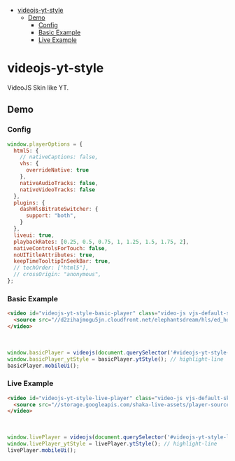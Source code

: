 <!-- START doctoc generated TOC please keep comment here to allow auto update -->
<!-- DON'T EDIT THIS SECTION, INSTEAD RE-RUN doctoc TO UPDATE -->


- [videojs-yt-style](#videojs-yt-style)
  - [Demo](#demo)
    - [Config](#config)
    - [Basic Example](#basic-example)
    - [Live Example](#live-example)

<!-- END doctoc generated TOC please keep comment here to allow auto update -->

# videojs-yt-style

VideoJS Skin like YT.

## Demo

### Config

```js run
window.playerOptions = {
  html5: {
    // nativeCaptions: false,
    vhs: {
      overrideNative: true
    },
    nativeAudioTracks: false,
    nativeVideoTracks: false
  },
  plugins: {
    dashHlsBitrateSwitcher: {
      support: "both",
    }
  },
  liveui: true,
  playbackRates: [0.25, 0.5, 0.75, 1, 1.25, 1.5, 1.75, 2],
  nativeControlsForTouch: false,
  noUITitleAttributes: true,
  keepTimeTooltipInSeekBar: true,
  // techOrder: ["html5"],
  // crossOrigin: "anonymous",
};
```

### Basic Example
```html inject
<video id="videojs-yt-style-basic-player" class="video-js vjs-default-skin vjs-fluid" controls>
  <source src="//d2zihajmogu5jn.cloudfront.net/elephantsdream/hls/ed_hd.m3u8" type="application/x-mpegURL">
</video>
```

<br/>

```js run
window.basicPlayer = videojs(document.querySelector('#videojs-yt-style-basic-player'), playerOptions);
window.basicPlayer_ytStyle = basicPlayer.ytStyle(); // highlight-line
basicPlayer.mobileUi();
```

### Live Example
```html inject
<video id="videojs-yt-style-live-player" class="video-js vjs-default-skin vjs-fluid" controls>
  <source src="//storage.googleapis.com/shaka-live-assets/player-source.mpd" type="application/dash+xml">
</video>
```

<br/>

```js run
window.livePlayer = videojs(document.querySelector('#videojs-yt-style-live-player'), playerOptions);
window.livePlayer_ytStyle = livePlayer.ytStyle(); // highlight-line
livePlayer.mobileUi();
```
